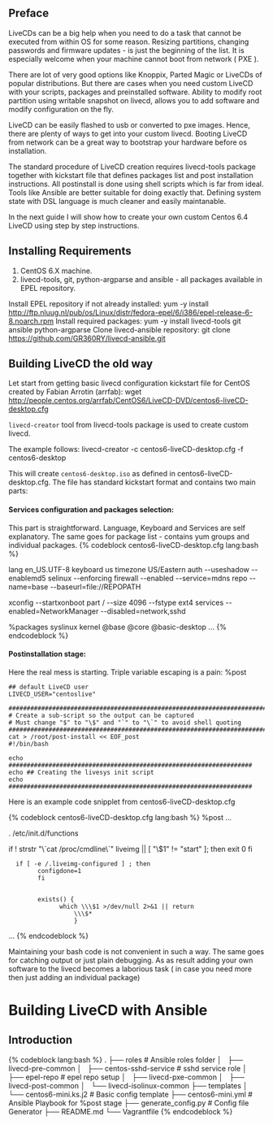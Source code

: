 
Preface
-------

LiveCDs can be a big help when you need to do a task that cannot be executed from within OS for some reason.
Resizing partitions, changing passwords and firmware updates - is just the beginning of the list.
It is especially welcome when your machine cannot boot from network ( PXE ).

There are lot of very good options like Knoppix, Parted Magic or LiveCDs of popular distributions.
But there are cases when you need custom LiveCD with your scripts, packages and preinstalled software.
Ability to modify root partition using writable snapshot on livecd, allows you to add software and modify configuration
on the fly.
<!-- more -->

LiveCD can be easily flashed to usb or converted to pxe images. Hence, there are plenty of ways to get into your custom livecd.
Booting LiveCD from network can be a great way to bootstrap your hardware before os installation. 

The standard procedure of LiveCD creation requires livecd-tools package together with kickstart file that defines packages list 
and post installation instructions. All postinstall is done using shell scripts which is far from ideal. Tools like Ansible 
are better suitable for doing exactly that. Defining system state with DSL language is much cleaner and easily maintanable.

In the next guide I will show how to create your own custom Centos 6.4 LiveCD using step by step instructions.

Installing Requirements
-----------------------

1. CentOS 6.X machine.
2. livecd-tools, git, python-argparse and ansible - all packages available in EPEL repository.

Install EPEL repository if not already installed:
    yum -y install http://ftp.nluug.nl/pub/os/Linux/distr/fedora-epel/6/i386/epel-release-6-8.noarch.rpm
Install required packages:
    yum -y install livecd-tools git ansible python-argparse
Clone livecd-ansible repository:
    git clone https://github.com/GR360RY/livecd-ansible.git

Building LiveCD the old way
---------------------------

Let start from getting basic livecd configuration kickstart file for CentOS created by Fabian Arrotin (arrfab):
    wget http://people.centos.org/arrfab/CentOS6/LiveCD-DVD/centos6-liveCD-desktop.cfg

`livecd-creator` tool from livecd-tools package is used to create custom livecd.

The example follows:
    livecd-creator -c centos6-liveCD-desktop.cfg -f centos6-desktop

This will create `centos6-desktop.iso` as defined in centos6-liveCD-desktop.cfg.
The file has standard kickstart format and contains two main parts:

#### Services configuration and packages selection:

This part is straightforward. Language, Keyboard and Services are self explanatory.
The same goes for package list - contains yum groups and individual packages.
{% codeblock centos6-liveCD-desktop.cfg lang:bash %}

lang en_US.UTF-8
keyboard us
timezone US/Eastern
auth --useshadow --enablemd5
selinux --enforcing
firewall --enabled --service=mdns
repo --name=base    --baseurl=file://REPOPATH

xconfig --startxonboot
part / --size 4096 --fstype ext4
services --enabled=NetworkManager --disabled=network,sshd


%packages
syslinux
kernel
@base
@core
@basic-desktop
...
{% endcodeblock %}
#### Postinstallation stage:

Here the real mess is starting. Triple variable escaping is a pain:
    %post

    ## default LiveCD user
    LIVECD_USER="centoslive"

    ########################################################################
    # Create a sub-script so the output can be captured
    # Must change "$" to "\$" and "`" to "\`" to avoid shell quoting
    ########################################################################
    cat > /root/post-install << EOF_post
    #!/bin/bash

    echo ###################################################################
    echo ## Creating the livesys init script
    echo ###################################################################

Here is an example code snipplet from centos6-liveCD-desktop.cfg

{% codeblock centos6-liveCD-desktop.cfg lang:bash %}
%post
...

. /etc/init.d/functions

if ! strstr "\\\`cat /proc/cmdline\\\`" liveimg || [ "\\\$1" != "start" ]; then
      exit 0
      fi

      if [ -e /.liveimg-configured ] ; then
            configdone=1
            fi


            exists() {
                  which \\\$1 >/dev/null 2>&1 || return
                      \\\$*
                      }

...
{% endcodeblock %}

Maintaining your bash code is not convenient in such a way. The same goes for catching output or just plain debugging.
As as result adding your own software to the livecd becomes a laborious task ( in case you need more then just adding an individual package) 


Building LiveCD with Ansible
============================

Introduction
------------

{% codeblock lang:bash %}
.
├── roles                         # Ansible roles folder
│   ├── livecd-pre-common
│   ├── centos-sshd-service       # sshd service role
│   ├── epel-repo                 # epel repo setup
│   ├── livecd-pxe-common
│   ├── livecd-post-common
│   └── livecd-isolinux-common
├── templates
│   └── centos6-mini.ks.j2        # Basic config template
├── centos6-mini.yml              # Ansible Playbook for %post stage
├── generate_config.py            # Config file Generator
├── README.md
└── Vagrantfile
{% endcodeblock %}
